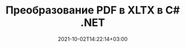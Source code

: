 ---
############################# Static ############################
layout: "autogen-gist"
date: 2021-10-02T14:22:14+03:00
draft: false
path: "ru/total/net/conversion/pdf-to-xltx/"
other_out_formats: "DOC DOCX DOCM DOT DOTX DOTM TXT RTF HTML HTM MHTML MHT XLS XLSX XLSM XLSB XLT XLTX XLTM XLAM CSV TSV DIF SXC FODS PPT PPTX PPTM PPS PPSX PPSM POT POTX POTM ODT OTT OTP ODP ODS EMZ WMZ SVG SVGZ XPS TEX DCM WMF EMF BMP PNG GIF JPEG TIFF ICO WEBP JP2 TGA PSB PSD EPUB MD DICOM FODP JPG"
ad_headline: "Конвертировать PDF в XLTX | .NET"
ad_description: "Наиболее точное решение для преобразования документов PDF в XLTX для приложений .NET."

############################# Head ############################
head_title: "Преобразование PDF в XLTX на C# .NET — быстрое преобразование PDF"
head_description: "Быстрое и безопасное преобразование PDF в XLTX в платформах .NET и Mono — конвертируйте PDF в XLTX и более 100 других форматов файлов в любом типе приложений C#, VB.NET, ASP.NET и .NET Core."

############################# Header ############################
title: "Преобразование PDF в XLTX в C# .NET"
description: "Преобразование PDF в XLTX в приложениях C# .NET с помощью гибких функций преобразования документов для настройки внешнего вида преобразованного формата документа. Точное преобразование из PDF-файлов в текстовый документ, электронную таблицу Excel, презентацию PowerPoint, Photoshop, электронную книгу, веб-форматы и форматы файлов изображений. Преобразуйте весь документ или выберите определенные страницы файла PDF на основе выбранных номеров страниц или диапазонов страниц и легко конвертируйте в широкий спектр поддерживаемых форматов документов."

############################# SubMenu ############################
submenu:
    enable: false

############################# Content ############################
content:
    enable: true
    block:
    - title_left: "Как преобразовать PDF в XLTX на C# .NET"
      content_left: |
          Выполните следующие простые шаги для преобразования PDF в XLTX в .NET. Просматривайте преобразованный документ как есть или визуализируйте и отображайте его как HTML без использования какого-либо внешнего программного обеспечения.

          -   Создайте объект **Converter** для преобразования документа PDF
          -   Установите параметры преобразования для формата XLTX
          -   Вызов метода **Convert** экземпляра класса **Converter** для преобразования в XLTX
          -   Установить параметры для просмотра HTML
          -   Создайте объект **Viewer** для просмотра преобразованного документа в формате HTML.
          
      title_right: "Инструкции по загрузке и установке"
      content_right: |
          Пространства имен `GroupDocs.Conversion` и `GroupDocs.Viewer` необходимы для преобразования форматов файлов в широкий спектр изображений и типов документов, таких как Microsoft Office (Word, Excel, PowerPoint, Project, Outlook), OpenDocument, HTML и Схемы САПР. Изучите другие [API .NET для документов Office](https://products.conholdate.com/ru/total/net/), предлагаемые Conholdate.Total.
          
          Получите соответствующие файлы сборки из [загрузок](https://downloads.conholdate.com/total/net) или загрузите весь пакет из [NuGet](https://www.nuget.org/packages/Conholdate.Total/), чтобы добавить `Conholdate.Total для .NET` прямо в вашу рабочую область.
          
      gisthash: "d2247f969461c42ed50a02e53e93953a"
      gistfile: "pdf-to-word-conversion-and-html-viewer.cs"

    - title_left: "Преобразование PDF в документы Word в .NET"
      content_left: |
          Преобразование документов PDF в документы Word в приложениях C# .NET с помощью Conholdate.Total API становится проще. Файл PDF преобразуется в файл Word (DOCX) с форматированием документа в качестве исходного файла. Вы можете легко редактировать содержимое, такое как текст, таблицы, изображения и списки, из преобразованного документа Word.

          -   Создайте объект класса **Converter** и передайте ему исходный файл **PDF**
          -   Вызвать метод **Convert** объекта **Converter**
          -   Укажите **DOCX** в качестве желаемого выходного формата, передав ему объект **WordProcessingConvertOptions**.
          -   Вызов метода **Convert** экземпляра класса **Converter** для преобразования в **DOCX**
          
      title_right: "Преобразование защищенных паролем архивов"
      content_right: |
          В некоторых случаях размер преобразованного документа больше, и для преобразования требуется время. По умолчанию преобразованный документ из кэша сохраняется на локальный диск, но [Conholdate.Total for .NET](https://products.conholdate.com/total/net/) предлагает функцию реализации пользовательского кэша с использованием интерфейса iCache для эффективного управления результаты преобразования кеша по-своему. Это ускоряет общий повторяющийся процесс преобразования.
          
          [Библиотека преобразования .NET PDF](https://products.groupdocs.com/conversion/net/) также поддерживает преобразование в архивы, защищенные паролем, и из них, а также сжатие результатов преобразования в форматы ZIP, RAR, 7Z, TAR, GZ и BZ2. архивные форматы.
          
      gisthash: "d2247f969461c42ed50a02e53e93953a"
      gistfile: "pdf-to-word-conversion.cs"

    - title_left: "Преобразование PDF в Excel в C# .NET"
      content_left: |
          Превратите PDF в электронные таблицы Excel, используя несколько строк кода C# .NET. Содержимое файла PDF преобразуется в строки и столбцы рабочего листа Excel, которые можно легко редактировать по мере необходимости. Файл PDF можно преобразовать в следующие форматы электронных таблиц (XLS, XLSX, XLSM, XLSB, XLTX, XLT), OpenDocument (ODS, OTS) и Apple iWork Numbers.

          -   Создайте объект класса **Converter** и передайте ему исходный файл **PDF**
          -   Вызвать метод **Convert** объекта **Converter**
          -   Укажите **XLSX** в качестве желаемого выходного формата, передав ему объект **SpreadsheetConvertOptions**.
          -   Вызов метода **Convert** экземпляра класса **Converter** для преобразования в **XLSX**
        
      title_right: "Извлечение информации из исходного документа"
      content_right: |
          Функция извлечения информации о документах не только позволяет получить основную информацию об исходном файле документа, но также поддерживает извлечение некоторой ценной информации, специфичной для формата файла, такой как даты начала и окончания проекта в файле Microsoft Project, любые ограничения печати документа PDF, список папок, заключенных в файле данных Outlook и т. д.

          Преобразование популярных форматов файлов документов в различных операционных системах, таких как Windows, Linux или macOS, при использовании таких платформ, как Windows Azure, Mono и Xamarin.
          
      gisthash: "d2247f969461c42ed50a02e53e93953a"
      gistfile: "pdf-to-excel-conversion.cs"

    - title_left: "Преобразование PDF в PowerPoint на C# .NET"
      content_left: |
          Преобразование слайдов PDF в PowerPoint (PPT, PPTX) выполняется быстрее с Conholdate.Total для API .NET. После преобразования вы можете легко редактировать презентации и слайды PowerPoint в Microsoft PowerPoint.

          -   Создайте объект класса **Converter** и передайте ему исходный файл **PDF**
          -   Вызвать метод **Convert** объекта **Converter**
          -   Укажите **PPTX** в качестве желаемого выходного формата, передав ему объект **PresentationConvertOptions**.
          -   Вызов метода **Convert** экземпляра класса **Converter** для преобразования в **PPTX**
          
      title_right: "Загрузка и преобразование удаленных документов"
      content_right: |
          Используя Conholdate.Total для .NET, разработчики могут загружать и преобразовывать документы из различных удаленных мест и ресурсов облачного хранилища документов, таких как Amazon S3, Microsoft Azure Blob, FTP, локальный диск, поток или простой URL-адрес. Вам просто нужно указать метод для получения удаленного потока документов, а затем передать его классу Converter в качестве конструктора.
          
          API-интерфейсы Conholdate.Total для .NET являются родными для Windows Forms, ASP.NET, WPF, WCF или любого типа приложений на основе .NET Framework 2.0 или более поздней версии.
          
      gisthash: "d2247f969461c42ed50a02e53e93953a"
      gistfile: "pdf-to-powerpoint-conversion.cs"

    - title_left: "Преобразование PDF в изображения в .NET"
      content_left: |
          Преобразование PDF в форматы изображений, такие как JPG, PNG, GIF, BMP, TIFF и многие другие, с точным качеством изображения и разрешением. Преобразуйте весь файл PDF или выберите одну из выбранных страниц для преобразования в изображения.

          -   Создайте объект класса **Converter** и передайте ему исходный файл **PDF**
          -   Вызвать метод **Convert** объекта **Converter**
          -   Объявите делегат **SavePageStream** для сохранения преобразованной страницы документа в поток
          -   Укажите **PNG** в качестве желаемого выходного формата, передав ему объект **ImageConvertOptions**.
          -   Вызов метода **Convert** экземпляра класса **Converter** для преобразования в **PNG**
          
      title_right: "Добавление текстовых или графических водяных знаков в документы"
      content_right: |
          Точно преобразовывайте документы точно так же, как исходный файл, и применяйте текстовые или графические водяные знаки к преобразованным страницам документа. Штампуйте водяные знаки с умом, используя небольшой набор параметров водяных знаков для управления шрифтом, цветом, шириной, высотой, углом поворота, прозрачностью и размещением водяного знака на фоне страниц документа.
          
          Автоматическое определение формата исходного документа — еще одна полезная функция для извлечения самого расширения файла в некоторых случаях, когда исходный файл представлен в виде потока байтов. Разработчики также могут получить полный список всех поддерживаемых форматов преобразования при преобразовании одного документа в другой формат файла, вызвав метод GetPossibleConversions объекта Converter.
          
      gisthash: "d2247f969461c42ed50a02e53e93953a"
      gistfile: "pdf-to-image-conversion.cs"

############################# About Formats ############################
about_formats:
    enable: false
############################# More Formats ############################
more_formats:
    enable: true
    auto: false
    other_out_formats: DOC DOCX DOCM DOT DOTX DOTM TXT RTF HTML HTM MHTML MHT XLS XLSX XLSM XLSB XLT XLTX XLTM XLAM CSV TSV DIF SXC FODS PPT PPTX PPTM PPS PPSX PPSM POT POTX POTM ODT OTT OTP ODP ODS EMZ WMZ SVG SVGZ XPS TEX DCM WMF EMF BMP PNG GIF JPEG TIFF ICO WEBP JP2 TGA PSB PSD EPUB MD DICOM FODP JPG
############################# Back to top ###############################
back_to_top:
  enable: true
---